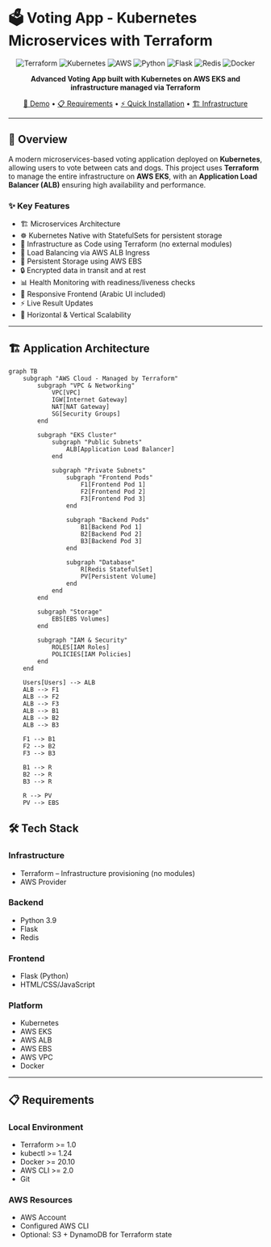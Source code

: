 # 🗳️ Voting App - Kubernetes Microservices with Terraform

<div align="center">

![Terraform](https://img.shields.io/badge/terraform-%235835CC.svg?style=for-the-badge&logo=terraform&logoColor=white)
![Kubernetes](https://img.shields.io/badge/kubernetes-%23326ce5.svg?style=for-the-badge&logo=kubernetes&logoColor=white)
![AWS](https://img.shields.io/badge/AWS-%23FF9900.svg?style=for-the-badge&logo=amazon-aws&logoColor=white)
![Python](https://img.shields.io/badge/python-3670A0?style=for-the-badge&logo=python&logoColor=ffdd54)
![Flask](https://img.shields.io/badge/flask-%23000.svg?style=for-the-badge&logo=flask&logoColor=white)
![Redis](https://img.shields.io/badge/redis-%23DD0031.svg?style=for-the-badge&logo=redis&logoColor=white)
![Docker](https://img.shields.io/badge/docker-%230db7ed.svg?style=for-the-badge&logo=docker&logoColor=white)

**Advanced Voting App built with Kubernetes on AWS EKS and infrastructure managed via Terraform**

[🚀 Demo](#demo) • [📋 Requirements](#requirements) • [⚡ Quick Installation](#quick-installation) • [🏗️ Infrastructure](#infrastructure)

</div>

---

## 📖 Overview

A modern microservices-based voting application deployed on **Kubernetes**, allowing users to vote between cats and dogs. This project uses **Terraform** to manage the entire infrastructure on **AWS EKS**, with an **Application Load Balancer (ALB)** ensuring high availability and performance.

### ✨ Key Features

- 🏗️ Microservices Architecture
- ☸️ Kubernetes Native with StatefulSets for persistent storage
- 🔧 Infrastructure as Code using Terraform (no external modules)
- 🔄 Load Balancing via AWS ALB Ingress
- 💾 Persistent Storage using AWS EBS
- 🔒 Encrypted data in transit and at rest
- 📊 Health Monitoring with readiness/liveness checks
- 🎨 Responsive Frontend (Arabic UI included)
- ⚡ Live Result Updates
- 🔧 Horizontal & Vertical Scalability

---

## 🏗️ Application Architecture

```mermaid
graph TB
    subgraph "AWS Cloud - Managed by Terraform"
        subgraph "VPC & Networking"
            VPC[VPC]
            IGW[Internet Gateway]
            NAT[NAT Gateway]
            SG[Security Groups]
        end

        subgraph "EKS Cluster"
            subgraph "Public Subnets"
                ALB[Application Load Balancer]
            end

            subgraph "Private Subnets"
                subgraph "Frontend Pods"
                    F1[Frontend Pod 1]
                    F2[Frontend Pod 2]
                    F3[Frontend Pod 3]
                end

                subgraph "Backend Pods"
                    B1[Backend Pod 1]
                    B2[Backend Pod 2]
                    B3[Backend Pod 3]
                end

                subgraph "Database"
                    R[Redis StatefulSet]
                    PV[Persistent Volume]
                end
            end
        end

        subgraph "Storage"
            EBS[EBS Volumes]
        end

        subgraph "IAM & Security"
            ROLES[IAM Roles]
            POLICIES[IAM Policies]
        end
    end

    Users[Users] --> ALB
    ALB --> F1
    ALB --> F2
    ALB --> F3
    ALB --> B1
    ALB --> B2
    ALB --> B3

    F1 --> B1
    F2 --> B2
    F3 --> B3

    B1 --> R
    B2 --> R
    B3 --> R

    R --> PV
    PV --> EBS
```



## 🛠️ Tech Stack

### Infrastructure
- Terraform – Infrastructure provisioning (no modules)
- AWS Provider

### Backend
- Python 3.9
- Flask
- Redis

### Frontend
- Flask (Python)
- HTML/CSS/JavaScript

### Platform
- Kubernetes
- AWS EKS
- AWS ALB
- AWS EBS
- AWS VPC
- Docker

---

## 📋 Requirements

### Local Environment
- Terraform >= 1.0
- kubectl >= 1.24
- Docker >= 20.10
- AWS CLI >= 2.0
- Git

### AWS Resources
- AWS Account
- Configured AWS CLI
- Optional: S3 + DynamoDB for Terraform state
